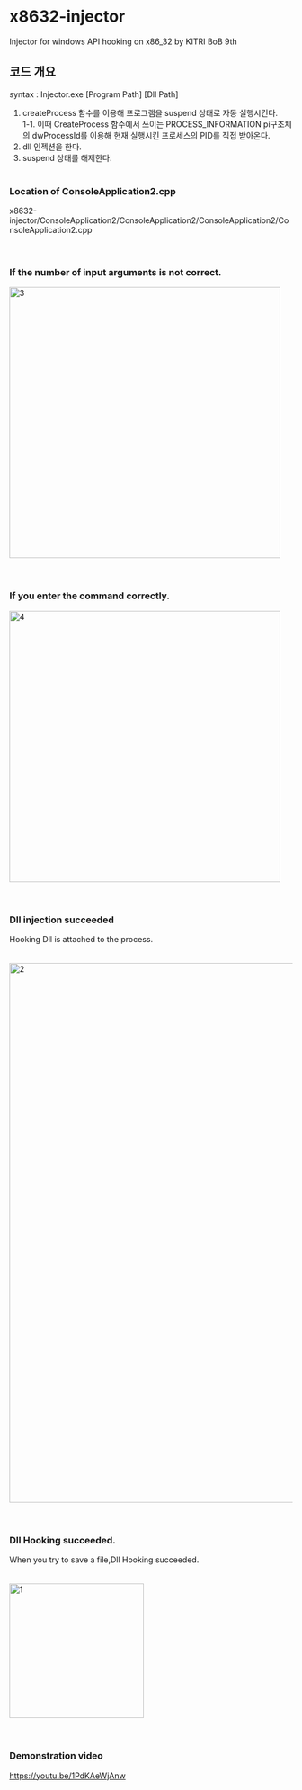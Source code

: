 # x8632-injector
Injector for windows API hooking on x86_32 by KITRI BoB 9th

## 코드 개요
syntax : Injector.exe [Program Path] [Dll Path]

1. createProcess 함수를 이용해 프로그램을 suspend 상태로 자동 실행시킨다.<br>
  1-1. 이때 CreateProcess 함수에서 쓰이는  PROCESS_INFORMATION pi구조체의 dwProcessId를 이용해 현재 실행시킨 프로세스의 PID를 직접 받아온다.
2. dll 인젝션을 한다.
3. suspend 상태를 해제한다.<br><br>

### Location of ConsoleApplication2.cpp
x8632-injector/ConsoleApplication2/ConsoleApplication2/ConsoleApplication2/ConsoleApplication2.cpp<br><br><br>

### If the number of input arguments is not correct.
<img width="482" alt="3" src="https://user-images.githubusercontent.com/40741363/90559761-079b6a00-e1d9-11ea-96ff-5b3402738ee4.PNG"><br><br><br>

### If you enter the command correctly.
<img width="482" alt="4" src="https://user-images.githubusercontent.com/40741363/90559763-08340080-e1d9-11ea-949f-edb81dae0975.PNG"><br><br><br>

###  Dll injection succeeded
Hooking Dll is attached to the process.<br><br><br>
<img width="959" alt="2" src="https://user-images.githubusercontent.com/40741363/90559757-05d1a680-e1d9-11ea-9c10-71414f424dda.PNG"><br><br><br>

### Dll Hooking succeeded.
When you try to save a file,Dll Hooking succeeded.<br><br><br>
<img width="239" alt="1" src="https://user-images.githubusercontent.com/40741363/90559754-05391000-e1d9-11ea-870b-b9ee6e4e1112.PNG"><br><br><br>

### Demonstration video
https://youtu.be/1PdKAeWjAnw
